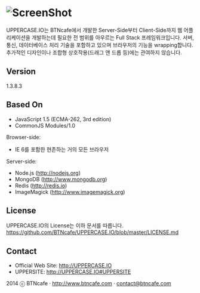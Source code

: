 ![ScreenShot](http://1.3.uppercase.io/UPPERCASE.IO/R/logo.png)
=========
UPPERCASE.IO는 BTNcafe에서 개발한 Server-Side부터 Client-Side까지 웹 어플리케이션을 개발하는데 필요한 전 범위를 아우르는 Full Stack 프레임워크입니다.
서버, 통신, 데이터베이스 처리 기술을 포함하고 있으며 브라우저의 기능을 wrapping합니다.
추가적인 디자인이나 조합형 상호작용(드래그 앤 드롭 등)에는 관여하지 않습니다.

Version
-------
1.3.8.3

Based On
--------
- JavaScript 1.5 (ECMA-262, 3rd edition)
- CommonJS Modules/1.0

Browser-side:
- IE 6를 포함한 현존하는 거의 모든 브라우저

Server-side:
- Node.js (http://nodejs.org)
- MongoDB (http://www.mongodb.org)
- Redis (http://redis.io)
- ImageMagick (http://www.imagemagick.org)

License
-------
UPPERCASE.IO의 License는 이하 문서를 따릅니다.
https://github.com/BTNcafe/UPPERCASE.IO/blob/master/LICENSE.md

Contact
-------
- Official Web Site: http://UPPERCASE.IO
- UPPERSITE: http://UPPERCASE.IO#UPPERSITE

2014 ⓒ BTNcafe · http://www.btncafe.com · contact@btncafe.com
